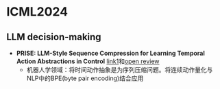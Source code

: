 # ICML2024

## LLM decision-making
- **PRISE: LLM-Style Sequence Compression for Learning Temporal Action Abstractions in Control** [link1](https://papers.cool/venue/zheng24b@v235@PMLR)和[open review](https://openreview.net/forum?id=p225Od0aYt)
  - 机器人学领域：将时间动作抽象是为序列压缩问题。将连续动作量化与NLP中的BPE(byte pair encoding)结合应用
